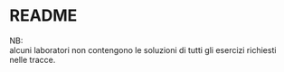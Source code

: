 # README
NB:<br>
alcuni laboratori non contengono le soluzioni di tutti gli esercizi richiesti nelle tracce.
